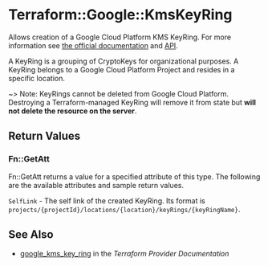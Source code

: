 # Terraform::Google::KmsKeyRing

Allows creation of a Google Cloud Platform KMS KeyRing. For more information see
[the official documentation](https://cloud.google.com/kms/docs/object-hierarchy#key_ring)
and
[API](https://cloud.google.com/kms/docs/reference/rest/v1/projects.locations.keyRings).

A KeyRing is a grouping of CryptoKeys for organizational purposes. A KeyRing belongs to a Google Cloud Platform Project
and resides in a specific location.

~> Note: KeyRings cannot be deleted from Google Cloud Platform. Destroying a Terraform-managed KeyRing will remove it
from state but **will not delete the resource on the server**.

## Return Values

### Fn::GetAtt

Fn::GetAtt returns a value for a specified attribute of this type. The following are the available attributes and sample return values.

`SelfLink` - The self link of the created KeyRing. Its format is `projects/{projectId}/locations/{location}/keyRings/{keyRingName}`.

## See Also

* [google_kms_key_ring](https://www.terraform.io/docs/providers/google/r/kms_key_ring.html) in the _Terraform Provider Documentation_